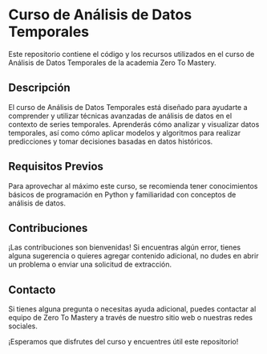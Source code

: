 # Curso de Análisis de Datos Temporales

Este repositorio contiene el código y los recursos utilizados en el curso de Análisis de Datos Temporales de la academia Zero To Mastery.

## Descripción

El curso de Análisis de Datos Temporales está diseñado para ayudarte a comprender y utilizar técnicas avanzadas de análisis de datos en el contexto de series temporales. Aprenderás cómo analizar y visualizar datos temporales, así como cómo aplicar modelos y algoritmos para realizar predicciones y tomar decisiones basadas en datos históricos.

## Requisitos Previos

Para aprovechar al máximo este curso, se recomienda tener conocimientos básicos de programación en Python y familiaridad con conceptos de análisis de datos.

## Contribuciones

¡Las contribuciones son bienvenidas! Si encuentras algún error, tienes alguna sugerencia o quieres agregar contenido adicional, no dudes en abrir un problema o enviar una solicitud de extracción.

## Contacto

Si tienes alguna pregunta o necesitas ayuda adicional, puedes contactar al equipo de Zero To Mastery a través de nuestro sitio web o nuestras redes sociales.

¡Esperamos que disfrutes del curso y encuentres útil este repositorio!
